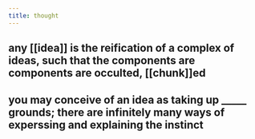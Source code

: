```yaml
---
title: thought
---
```


## any [[idea]] is the reification of a complex of ideas, such that the components are components are occulted, [[chunk]]ed
## you may conceive of an idea as taking up _____ grounds; there are infinitely many ways of experssing and explaining the instinct
